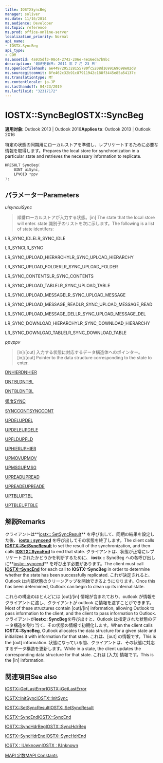 ```yaml
---
title: IOSTXSyncBeg
manager: soliver
ms.date: 11/16/2014
ms.audience: Developer
ms.topic: reference
ms.prod: office-online-server
localization_priority: Normal
api_name:
- IOSTX.SyncBeg
api_type:
- COM
ms.assetid: 4a935df3-98c4-2742-206e-4e16eda7b9bc
description: '最終更新日: 2011 年 7 月 23 日'
ms.openlocfilehash: ae4497295328155780fc5208d1699169698e02d8
ms.sourcegitcommit: 8fe462c32b91c87911942c188f3445e85a54137c
ms.translationtype: MT
ms.contentlocale: ja-JP
ms.lasthandoff: 04/23/2019
ms.locfileid: "32317172"
---
```

# <a name="iostxsyncbeg"></a><span data-ttu-id="5a94a-103">IOSTX::SyncBeg</span><span class="sxs-lookup"><span data-stu-id="5a94a-103">IOSTX::SyncBeg</span></span>

  
  
<span data-ttu-id="5a94a-104">**適用対象**: Outlook 2013 | Outlook 2016</span><span class="sxs-lookup"><span data-stu-id="5a94a-104">**Applies to**: Outlook 2013 | Outlook 2016</span></span> 
  
<span data-ttu-id="5a94a-105">特定の状態の同期用にローカルストアを準備し、レプリケートするために必要な情報を取得します。</span><span class="sxs-lookup"><span data-stu-id="5a94a-105">Prepares the local store for synchronization in a particular state and retrieves the necessary information to replicate.</span></span>
  
```cpp
HRESULT SyncBeg( 
    UINT uiSync, 
    LPVOID *ppv 
);
```

## <a name="parameters"></a><span data-ttu-id="5a94a-106">パラメーター</span><span class="sxs-lookup"><span data-stu-id="5a94a-106">Parameters</span></span>

 <span data-ttu-id="5a94a-107">_uisync_</span><span class="sxs-lookup"><span data-stu-id="5a94a-107">_uiSync_</span></span>
  
>  <span data-ttu-id="5a94a-108">順番ローカルストアが入力する状態。</span><span class="sxs-lookup"><span data-stu-id="5a94a-108">[in] The state that the local store will enter.</span></span> <span data-ttu-id="5a94a-109">state 識別子のリストを次に示します。</span><span class="sxs-lookup"><span data-stu-id="5a94a-109">The following is a list of state identifers:</span></span> 
    
<span data-ttu-id="5a94a-110">LR_SYNC_IDLE</span><span class="sxs-lookup"><span data-stu-id="5a94a-110">LR_SYNC_IDLE</span></span>
  
> 
    
<span data-ttu-id="5a94a-111">LR_SYNC</span><span class="sxs-lookup"><span data-stu-id="5a94a-111">LR_SYNC</span></span>
  
> 
    
<span data-ttu-id="5a94a-112">LR_SYNC_UPLOAD_HIERARCHY</span><span class="sxs-lookup"><span data-stu-id="5a94a-112">LR_SYNC_UPLOAD_HIERARCHY</span></span>
  
> 
    
<span data-ttu-id="5a94a-113">LR_SYNC_UPLOAD_FOLDER</span><span class="sxs-lookup"><span data-stu-id="5a94a-113">LR_SYNC_UPLOAD_FOLDER</span></span>
  
> 
    
<span data-ttu-id="5a94a-114">LR_SYNC_CONTENTS</span><span class="sxs-lookup"><span data-stu-id="5a94a-114">LR_SYNC_CONTENTS</span></span>
  
> 
    
<span data-ttu-id="5a94a-115">LR_SYNC_UPLOAD_TABLE</span><span class="sxs-lookup"><span data-stu-id="5a94a-115">LR_SYNC_UPLOAD_TABLE</span></span>
  
> 
    
<span data-ttu-id="5a94a-116">LR_SYNC_UPLOAD_MESSAGE</span><span class="sxs-lookup"><span data-stu-id="5a94a-116">LR_SYNC_UPLOAD_MESSAGE</span></span>
  
> 
    
<span data-ttu-id="5a94a-117">LR_SYNC_UPLOAD_MESSAGE_READ</span><span class="sxs-lookup"><span data-stu-id="5a94a-117">LR_SYNC_UPLOAD_MESSAGE_READ</span></span>
  
> 
    
<span data-ttu-id="5a94a-118">LR_SYNC_UPLOAD_MESSAGE_DEL</span><span class="sxs-lookup"><span data-stu-id="5a94a-118">LR_SYNC_UPLOAD_MESSAGE_DEL</span></span>
  
> 
    
<span data-ttu-id="5a94a-119">LR_SYNC_DOWNLOAD_HIERARCHY</span><span class="sxs-lookup"><span data-stu-id="5a94a-119">LR_SYNC_DOWNLOAD_HIERARCHY</span></span>
  
> 
    
<span data-ttu-id="5a94a-120">LR_SYNC_DOWNLOAD_TABLE</span><span class="sxs-lookup"><span data-stu-id="5a94a-120">LR_SYNC_DOWNLOAD_TABLE</span></span>
  
> 
    
 <span data-ttu-id="5a94a-121">_ppv_</span><span class="sxs-lookup"><span data-stu-id="5a94a-121">_ppv_</span></span>
  
>  <span data-ttu-id="5a94a-122">[in]/[out] 入力する状態に対応するデータ構造体へのポインター。</span><span class="sxs-lookup"><span data-stu-id="5a94a-122">[in]/[out] Pointer to the data structure corresponding to the state to enter.</span></span> 
    
[<span data-ttu-id="5a94a-123">DNHIER</span><span class="sxs-lookup"><span data-stu-id="5a94a-123">DNHIER</span></span>](dnhier.md)
  
> 
    
[<span data-ttu-id="5a94a-124">DNTBL</span><span class="sxs-lookup"><span data-stu-id="5a94a-124">DNTBL</span></span>](dntbl.md)
  
> 
    
[<span data-ttu-id="5a94a-125">DNTBL</span><span class="sxs-lookup"><span data-stu-id="5a94a-125">DNTBL</span></span>](dntbl.md)
  
> 
    
[<span data-ttu-id="5a94a-126">頻度</span><span class="sxs-lookup"><span data-stu-id="5a94a-126">SYNC</span></span>](sync.md)
  
> 
    
[<span data-ttu-id="5a94a-127">SYNCCONT</span><span class="sxs-lookup"><span data-stu-id="5a94a-127">SYNCCONT</span></span>](synccont.md)
  
> 
    
[<span data-ttu-id="5a94a-128">UPDEL</span><span class="sxs-lookup"><span data-stu-id="5a94a-128">UPDEL</span></span>](updel.md)
  
> 
    
[<span data-ttu-id="5a94a-129">UPDELE</span><span class="sxs-lookup"><span data-stu-id="5a94a-129">UPDELE</span></span>](updele.md)
  
> 
    
[<span data-ttu-id="5a94a-130">UPFLD</span><span class="sxs-lookup"><span data-stu-id="5a94a-130">UPFLD</span></span>](upfld.md)
  
> 
    
[<span data-ttu-id="5a94a-131">UPHIER</span><span class="sxs-lookup"><span data-stu-id="5a94a-131">UPHIER</span></span>](uphier.md)
  
> 
    
[<span data-ttu-id="5a94a-132">UPMOV</span><span class="sxs-lookup"><span data-stu-id="5a94a-132">UPMOV</span></span>](upmov.md)
  
> 
    
[<span data-ttu-id="5a94a-133">UPMSG</span><span class="sxs-lookup"><span data-stu-id="5a94a-133">UPMSG</span></span>](upmsg.md)
  
> 
    
[<span data-ttu-id="5a94a-134">UPREAD</span><span class="sxs-lookup"><span data-stu-id="5a94a-134">UPREAD</span></span>](upread.md)
  
> 
    
[<span data-ttu-id="5a94a-135">UPREADE</span><span class="sxs-lookup"><span data-stu-id="5a94a-135">UPREADE</span></span>](upreade.md)
  
> 
    
[<span data-ttu-id="5a94a-136">UPTBL</span><span class="sxs-lookup"><span data-stu-id="5a94a-136">UPTBL</span></span>](uptbl.md)
  
> 
    
[<span data-ttu-id="5a94a-137">UPTBLE</span><span class="sxs-lookup"><span data-stu-id="5a94a-137">UPTBLE</span></span>](uptble.md)
  
> 
    
## <a name="remarks"></a><span data-ttu-id="5a94a-138">解説</span><span class="sxs-lookup"><span data-stu-id="5a94a-138">Remarks</span></span>

<span data-ttu-id="5a94a-139">クライアントは**[iostx:: SetSyncResult](iostx-setsyncresult.md)** を呼び出して、同期の結果を設定した後、 **[iostx:: syncend](iostx-syncend.md)** を呼び出してその状態を終了します。</span><span class="sxs-lookup"><span data-stu-id="5a94a-139">The client calls **[IOSTX::SetSyncResult](iostx-setsyncresult.md)** to set the result of the synchronization, and then calls **[IOSTX::SyncEnd](iostx-syncend.md)** to end that state.</span></span> <span data-ttu-id="5a94a-140">クライアントは、状態が正常にレプリケートされたかどうかを判断するために、 **iostx** :: SyncBeg への各呼び出しに**[iostx:: syncend](iostx-syncend.md)** を呼び出す必要があります。</span><span class="sxs-lookup"><span data-stu-id="5a94a-140">The client must call **[IOSTX::SyncEnd](iostx-syncend.md)** for each call to **IOSTX::SyncBeg** in order to determine whether the state has been successfully replicated.</span></span> <span data-ttu-id="5a94a-141">これが決定されると、Outlook は内部状態のクリーンアップを開始できるようになります。</span><span class="sxs-lookup"><span data-stu-id="5a94a-141">Once this has been determined, Outlook can begin to clean up its internal state.</span></span> 
  
<span data-ttu-id="5a94a-142">これらの構造のほとんどには [out]/[in] 情報が含まれており、outlook が情報をクライアントに渡し、クライアントが outlook に情報を渡すことができます。</span><span class="sxs-lookup"><span data-stu-id="5a94a-142">Most of these structures contain [out]/[in] information, allowing Outlook to pass information to the client, and the client to pass information to Outlook.</span></span> <span data-ttu-id="5a94a-143">クライアントが**iostx:: SyncBeg**を呼び出すと、Outlook は指定された状態のデータ構造を割り当て、その状態の情報で初期化します。</span><span class="sxs-lookup"><span data-stu-id="5a94a-143">When the client calls **IOSTX::SyncBeg**, Outlook allocates the data structure for a given state and initializes it with information for that state.</span></span> <span data-ttu-id="5a94a-144">これは、[out] の情報です。</span><span class="sxs-lookup"><span data-stu-id="5a94a-144">This is the [out] information.</span></span> <span data-ttu-id="5a94a-145">状態になっている間、クライアントは、その状態に対応するデータ構造を更新します。</span><span class="sxs-lookup"><span data-stu-id="5a94a-145">While in a state, the client updates the corresponding data structure for that state.</span></span> <span data-ttu-id="5a94a-146">これは [入力] 情報です。</span><span class="sxs-lookup"><span data-stu-id="5a94a-146">This is the [in] information.</span></span> 
  
## <a name="see-also"></a><span data-ttu-id="5a94a-147">関連項目</span><span class="sxs-lookup"><span data-stu-id="5a94a-147">See also</span></span>



[<span data-ttu-id="5a94a-148">IOSTX::GetLastError</span><span class="sxs-lookup"><span data-stu-id="5a94a-148">IOSTX::GetLastError</span></span>](iostx-getlasterror.md)
  
[<span data-ttu-id="5a94a-149">IOSTX::InitSync</span><span class="sxs-lookup"><span data-stu-id="5a94a-149">IOSTX::InitSync</span></span>](iostx-initsync.md)
  
[<span data-ttu-id="5a94a-150">IOSTX::SetSyncResult</span><span class="sxs-lookup"><span data-stu-id="5a94a-150">IOSTX::SetSyncResult</span></span>](iostx-setsyncresult.md)
  
[<span data-ttu-id="5a94a-151">IOSTX::SyncEnd</span><span class="sxs-lookup"><span data-stu-id="5a94a-151">IOSTX::SyncEnd</span></span>](iostx-syncend.md)
  
[<span data-ttu-id="5a94a-152">IOSTX::SyncHdrBeg</span><span class="sxs-lookup"><span data-stu-id="5a94a-152">IOSTX::SyncHdrBeg</span></span>](iostx-synchdrbeg.md)
  
[<span data-ttu-id="5a94a-153">IOSTX::SyncHdrEnd</span><span class="sxs-lookup"><span data-stu-id="5a94a-153">IOSTX::SyncHdrEnd</span></span>](iostx-synchdrend.md)
  
[<span data-ttu-id="5a94a-154">IOSTX : IUnknown</span><span class="sxs-lookup"><span data-stu-id="5a94a-154">IOSTX : IUnknown</span></span>](iostxiunknown.md)


[<span data-ttu-id="5a94a-155">MAPI 定数</span><span class="sxs-lookup"><span data-stu-id="5a94a-155">MAPI Constants</span></span>](mapi-constants.md)

